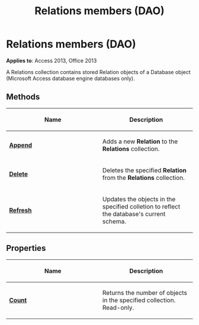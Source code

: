 ﻿---
title: Relations members (DAO)
TOCTitle: Relations Members
ms:assetid: b885db68-cee2-c5d7-1f1b-1f53eeae8308
ms:mtpsurl: https://msdn.microsoft.com/library/Ff822446(v=office.15)
ms:contentKeyID: 48547326
ms.date: 09/18/2015
mtps_version: v=office.15
---

# Relations members (DAO)


**Applies to**: Access 2013, Office 2013

A Relations collection contains stored Relation objects of a Database object (Microsoft Access database engine databases only).

## Methods

<table>
<colgroup>
<col style="width: 50%" />
<col style="width: 50%" />
</colgroup>
<thead>
<tr class="header">
<th><p>Name</p></th>
<th><p>Description</p></th>
</tr>
</thead>
<tbody>
<tr class="odd">
<td><p><strong><a href="relations-append-method-dao.md">Append</a></strong></p></td>
<td><p>Adds a new <strong>Relation</strong> to the <strong>Relations</strong> collection.</p></td>
</tr>
<tr class="even">
<td><p><strong><a href="relations-delete-method-dao.md">Delete</a></strong></p></td>
<td><p>Deletes the specified <strong>Relation</strong> from the <strong>Relations</strong> collection.</p></td>
</tr>
<tr class="odd">
<td><p><strong><a href="relations-refresh-method-dao.md">Refresh</a></strong></p></td>
<td><p>Updates the objects in the specified colletion to reflect the database's current schema.</p></td>
</tr>
</tbody>
</table>


## Properties

<table>
<colgroup>
<col style="width: 50%" />
<col style="width: 50%" />
</colgroup>
<thead>
<tr class="header">
<th><p>Name</p></th>
<th><p>Description</p></th>
</tr>
</thead>
<tbody>
<tr class="odd">
<td><p><strong><a href="relations-count-property-dao.md">Count</a></strong></p></td>
<td><p>Returns the number of objects in the specified collection. Read-only.</p></td>
</tr>
</tbody>
</table>

